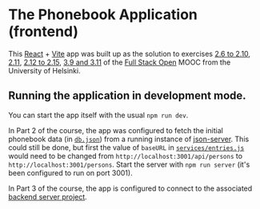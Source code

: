 # The Phonebook Application (frontend)

This [React](https://react.dev/) + [Vite](https://vite.dev/) app was built up as the solution to exercises [2.6 to 2.10](https://fullstackopen.com/en/part2/forms#exercises-2-6-2-10), [2.11](https://fullstackopen.com/en/part2/getting_data_from_server#exercise-2-11), [2.12 to 2.15](https://fullstackopen.com/en/part2/altering_data_in_server#exercises-2-12-2-15), [3.9 and 3.11](https://fullstackopen.com/en/part3/deploying_app_to_internet#exercises-3-9-3-11) of the [Full Stack Open](https://fullstackopen.com/en/) MOOC from the University of Helsinki.


## Running the application in development mode.

You can start the app itself with the usual `npm run dev`.

In Part 2 of the course, the app was configured to fetch the initial phonebook data (in [`db.json`](./db.json)) from a running instance of [json-server](https://github.com/typicode/json-server). This could still be done, but first the value of `baseURL` in [`services/entries.js`](./services/entries.js) would need to be changed from `http://localhost:3001/api/persons` to `http://localhost:3001/persons`. Start the server with `npm run server` (it's been configured to run on port 3001). 

In Part 3 of the course, the app is configured to connect to the associated [backend server project]().
